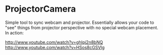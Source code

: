 ProjectorCamera
===============

Simple tool to sync webcam and projector. Essentially allows your code to "see" things from projector perspective with no special webcam placement. In action:

http://www.youtube.com/watch?v=ghlpj2n8bNQ
http://www.youtube.com/watch?v=HSos8cGSVlg